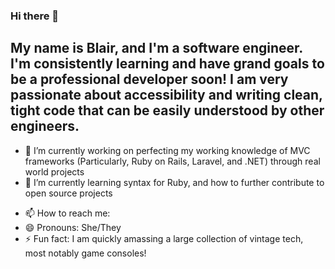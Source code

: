 ### Hi there 👋

## My name is Blair, and I'm a software engineer. I'm consistently learning and have grand goals to be a professional developer soon! I am very passionate about accessibility and writing clean, tight code that can be easily understood by other engineers.

- 🔭 I’m currently working on perfecting my working knowledge of MVC frameworks (Particularly, Ruby on Rails, Laravel, and .NET) through real world projects
- 🌱 I’m currently learning syntax for Ruby, and how to further contribute to open source projects
<!-- 👯 I’m looking to collaborate on 
- 🤔 I’m looking for help with ...
- 💬 Ask me about ... -->
- 📫 How to reach me: 
- 😄 Pronouns: She/They
- ⚡ Fun fact: I am quickly amassing a large collection of vintage tech, most notably game consoles!
